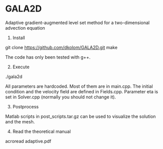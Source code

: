 GALA2D
======

Adaptive gradient-augmented level set method for a two-dimensional advection equation

1) Install

 git clone https://github.com/dkolom/GALA2D.git
 make

The code has only been tested with g++.

2) Execute

 ./gala2d

All parameters are hardcoded. 
Most of them are in main.cpp.
The initial condition and the velocity field are defined in Fields.cpp.
Parameter eta is set in Solver.cpp (normally you should not change it).

3) Postprocess

Matlab scripts in post_scripts.tar.gz can be used to visualize the solution and the mesh. 

4) Read the theoretical manual

 acroread adaptive.pdf
